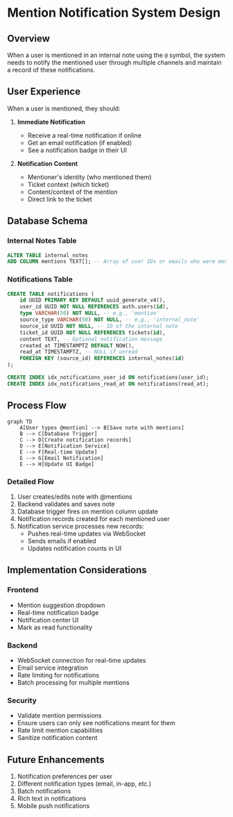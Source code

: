 # Mention Notification System Design

## Overview
When a user is mentioned in an internal note using the `@` symbol, the system needs to notify the mentioned user through multiple channels and maintain a record of these notifications.

## User Experience
When a user is mentioned, they should:

1. **Immediate Notification**
   - Receive a real-time notification if online
   - Get an email notification (if enabled)
   - See a notification badge in their UI

2. **Notification Content**
   - Mentioner's identity (who mentioned them)
   - Ticket context (which ticket)
   - Content/context of the mention
   - Direct link to the ticket

## Database Schema

### Internal Notes Table
```sql
ALTER TABLE internal_notes
ADD COLUMN mentions TEXT[]; -- Array of user IDs or emails who were mentioned
```

### Notifications Table
```sql
CREATE TABLE notifications (
    id UUID PRIMARY KEY DEFAULT uuid_generate_v4(),
    user_id UUID NOT NULL REFERENCES auth.users(id),
    type VARCHAR(50) NOT NULL, -- e.g., 'mention'
    source_type VARCHAR(50) NOT NULL, -- e.g., 'internal_note'
    source_id UUID NOT NULL, -- ID of the internal note
    ticket_id UUID NOT NULL REFERENCES tickets(id),
    content TEXT, -- Optional notification message
    created_at TIMESTAMPTZ DEFAULT NOW(),
    read_at TIMESTAMPTZ, -- NULL if unread
    FOREIGN KEY (source_id) REFERENCES internal_notes(id)
);

CREATE INDEX idx_notifications_user_id ON notifications(user_id);
CREATE INDEX idx_notifications_read_at ON notifications(read_at);
```

## Process Flow

```mermaid
graph TD
    A[User types @mention] --> B[Save note with mentions]
    B --> C[Database Trigger]
    C --> D[Create notification records]
    D --> E[Notification Service]
    E --> F[Real-time Update]
    E --> G[Email Notification]
    E --> H[Update UI Badge]
```

### Detailed Flow
1. User creates/edits note with @mentions
2. Backend validates and saves note
3. Database trigger fires on mention column update
4. Notification records created for each mentioned user
5. Notification service processes new records:
   - Pushes real-time updates via WebSocket
   - Sends emails if enabled
   - Updates notification counts in UI

## Implementation Considerations

### Frontend
- Mention suggestion dropdown
- Real-time notification badge
- Notification center UI
- Mark as read functionality

### Backend
- WebSocket connection for real-time updates
- Email service integration
- Rate limiting for notifications
- Batch processing for multiple mentions

### Security
- Validate mention permissions
- Ensure users can only see notifications meant for them
- Rate limit mention capabilities
- Sanitize notification content

## Future Enhancements
1. Notification preferences per user
2. Different notification types (email, in-app, etc.)
3. Batch notifications
4. Rich text in notifications
5. Mobile push notifications 